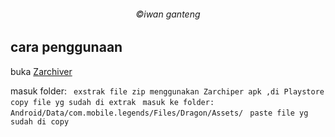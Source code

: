###### <p align="center">©iwan ganteng<p align="center">

## cara penggunaan
buka [Zarchiver](https://play.google.com/store/apps/details?id=ru.zdevs.zarchiver)

masuk folder:
` exstrak file zip menggunakan Zarchiper apk ,di Playstore`
` copy file yg sudah di extrak`
` masuk ke folder:`
` Android/Data/com.mobile.legends/Files/Dragon/Assets/`
` paste file yg sudah di copy`



